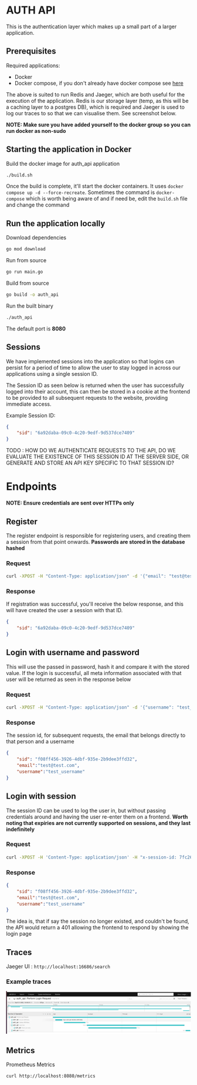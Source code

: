 # AUTH API 

This is the authentication layer which makes up a small part of a larger application.

## Prerequisites

Required applications:

* Docker
* Docker compose, if you don't already have docker compose see [here](https://docs.docker.com/compose/install/)

The above is suited to run Redis and Jaeger, which are both useful for the execution of the application. Redis is our storage layer (temp, as this will be a caching layer to a postgres DB), which is required and Jaeger is used to log our traces to so that we can visualise them. See screenshot below.

**NOTE: Make sure you have added yourself to the docker group so you can run docker as non-sudo**

## Starting the application in Docker

Build the docker image for auth_api application

```bash
./build.sh
```

Once the build is complete, it'll start the docker containers. It uses `docker compose up -d --force-recreate`. Sometimes the command is `docker-compose` which is worth being aware of and if need be, edit the `build.sh` file and change the command

## Run the application locally

Download dependencies

```bash
go mod download
```

Run from source

```bash
go run main.go
```

Build from source

```bash
go build -o auth_api
```

Run the built binary

```bash
./auth_api
```

The default port is **8080**

## Sessions

We have implemented sessions into the application so that logins can persist for a period of time to allow the user to stay logged in across our applications using a single session ID. 

The Session ID as seen below is returned when the user has successfully logged into their account, this can then be stored in a cookie at the frontend to be provided to all subsequent requests to the website, providing immediate access.

Example Session ID:

```json
{
    "sid": "6a92daba-09c0-4c20-9edf-9d537dce7409"
}
```

TODO : HOW DO WE AUTHENTICATE REQUESTS TO THE API, DO WE EVALUATE THE EXISTENCE OF THIS SESSION ID AT THE SERVER SIDE, OR GENERATE AND STORE AN API KEY SPECIFIC TO THAT SESSION ID?

# Endpoints

**NOTE: Ensure credentials are sent over HTTPs only**

## Register

The register endpoint is responsible for registering users, and creating them a session from that point onwards. **Passwords are stored in the database hashed**

### Request

```bash
curl -XPOST -H "Content-Type: application/json" -d '{"email": "test@test.com", "username": "test_username", "password": "test_password"}' http://localhost:8080/api/auth/register
```

### Response

If registration was successful, you'll receive the below response, and this will have created the user a session with that ID.

```json
{
    "sid": "6a92daba-09c0-4c20-9edf-9d537dce7409"
}
```

## Login with username and password

This will use the passed in password, hash it and compare it with the stored value. If the login is successful, all meta information associated with that user will be returned as seen in the response below

### Request

```bash
curl -XPOST -H "Content-Type: application/json" -d '{"username": "test_username", "password": "test_password"}' http://localhost:8080/api/auth/login
```

### Response

The session id, for subsequent requests, the email that belongs directly to that person and a username

```json
{
    "sid": "f08ff456-3926-4dbf-935e-2b9dee3ffd32",
    "email":"test@test.com",
    "username":"test_username"
}
```

## Login with session

The session ID can be used to log the user in, but without passing credentials around and having the user re-enter them on a frontend. **Worth noting that expiries are not currently supported on sessions, and they last indefinitely**

### Request

```bash
curl -XPOST -H 'Content-Type: application/json' -H "x-session-id: 7fc2639b-2eef-4a15-96ad-1a3cefbc6bf7" http://localhost:8080/api/auth/login  -v
```

### Response

```json
{
    "sid": "f08ff456-3926-4dbf-935e-2b9dee3ffd32",
    "email":"test@test.com",
    "username":"test_username"
}
```

The idea is, that if say the session no longer existed, and couldn't be found, the API would return a 401 allowing the frontend to respond by showing the login page

## Traces

Jaeger UI : `http://localhost:16686/search`

### Example traces

![traces](./images/traces.PNG)

## Metrics

Prometheus Metrics

```bash
curl http://localhost:8080/metrics
```
